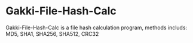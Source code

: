 # Gakki-File-Hash-Calc
Gakki-File-Hash-Calc is a file hash calculation program, methods includs: MD5, SHA1, SHA256, SHA512, CRC32
